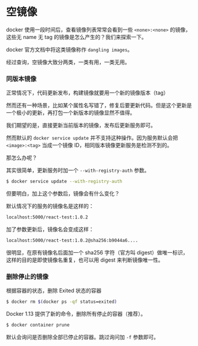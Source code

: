 # 空镜像

docker 使用一段时间后，查看镜像列表常常会看到一些 `<none>:<none>` 的镜像，这些无 name 无 tag 的镜像是怎么产生的？我们来探索一下。

docker 官方文档中将这类镜像称作 `dangling images`。

经过查询，空镜像大致分两类，一类有用，一类无用。

### 同版本镜像

正常情况下，代码更新发布，构建镜像就要用一个新的镜像版本（tag）

然而还有一种场景，比如某个属性名写错了，修复后要更新代码。但是这个更新是一个极小的更新，再打包一个新版本的镜像显然不值得。

我们期望的是，直接更新当前版本的镜像，发布后更新服务即可。

然而默认的 `docker service update` 并不支持这种操作。因为服务默认会把 `<image>:<tag>` 当成一个镜像 ID，相同版本镜像更新服务是检测不到的。

那怎么办呢？

其实很简单，更新服务时加一个 `--with-registry-auth` 参数。

```sh
$ docker service update --with-registry-auth
```

但要明白，加上这个参数后，镜像会有什么变化？

默认情况下的服务的镜像名是这样的：

```sh
localhost:5000/react-test:1.0.2
```

加了参数更新后，镜像名会变成这样：

```sh
localhost:5000/react-test:1.0.2@sha256:b9044a6....
```

很明显，在原有镜像名后面加一个 sha256 字符（官方叫 digest）做唯一标识，这样的目的是即使镜像名重复，也可以用 digest 来判断镜像唯一性。

### 删除停止的镜像

根据容器的状态，删除 Exited 状态的容器

```sh
$ docker rm $(docker ps -qf status=exited)
```

Docker 1.13 提供了新的命令，删除所有停止的容器（推荐）。

```sh
$ docker container prune
```

默认会询问是否删除全部已停止的容器。跳过询问加 `-f` 参数即可。

